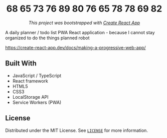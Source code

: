 <h1 align="center">68 65 73 76 89  80 76 65 78 78 69 82</h1>

<p align="center">
<i>This project was bootstrapped with <a href="https://create-react-app.dev/docs/making-a-progressive-web-app/">Create React App</a></i>
</p>

A daily planner / todo list PWA React application - because I cannot stay organized to do the things planned robot

https://create-react-app.dev/docs/making-a-progressive-web-app/

## Built With
- JavaScript / TypeScript
- React framework
- HTML5
- CSS3
- LocalStorage API
- Service Workers (PWA)

## License

Distributed under the MIT License. See [`LICENSE`](./LICENSE) for more information.
